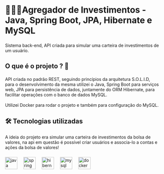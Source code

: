 <h1 align="left">👩🏽‍💻Agregador de Investimentos - Java, Spring Boot, JPA, Hibernate e MySQL</h1>

###

<p align="left">Sistema back-end, API criada para simular uma carteira de investimentos de um usuário.</p>

###

<h2 align="left">O que é o projeto ? 🤔</h2>

###

<p align="left">API criada no padrão REST, seguindo princípios da arquitetura S.O.L.I.D, para o desenvolvimento da mesma utilizei o Java, Spring Boot para serviços web, JPA para persistência de dados, juntamente do ORM Hibernate, para facilitar operações com o banco de dados MySQL. <br><br>Utilizei Docker para rodar o projeto e também para configuração do MySQL.</p>

###

<h2 align="left">🛠 Tecnologias utilizadas</h2>

###

<p align="left">A ideia do projeto era simular uma carteira de investimentos da bolsa de valores, na api em questão é possível criar usuários e associa-lo a contas e ações da bolsa de valores!</p>

###

<div align="left">
  <img src="https://cdn.jsdelivr.net/gh/devicons/devicon/icons/java/java-original.svg" height="40" alt="java logo"  />
  <img width="12" />
  <img src="https://cdn.jsdelivr.net/gh/devicons/devicon/icons/spring/spring-original.svg" height="40" alt="spring logo"  />
  <img width="12" />
  <img src="https://skillicons.dev/icons?i=hibernate" height="40" alt="hibernate logo"  />
  <img width="12" />
  <img src="https://cdn.jsdelivr.net/gh/devicons/devicon/icons/mysql/mysql-original.svg" height="40" alt="mysql logo"  />
  <img width="12" />
  <img src="https://cdn.simpleicons.org/docker/2496ED" height="40" alt="docker logo"  />
</div>

###
